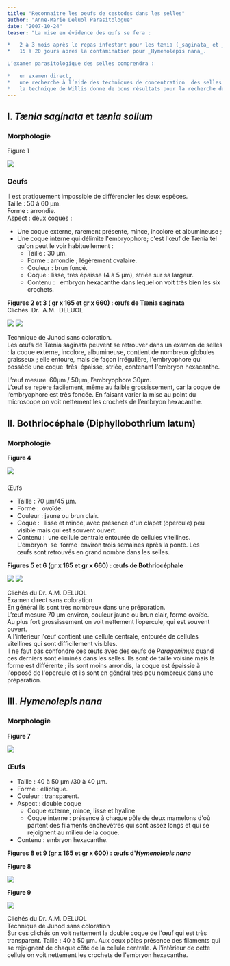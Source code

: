 ```yaml
---
title: "Reconnaître les oeufs de cestodes dans les selles"
author: "Anne-Marie Deluol Parasitologue"
date: "2007-10-24"
teaser: "La mise en évidence des œufs se fera :

*   2 à 3 mois après le repas infestant pour les tænia (_saginata_ et _solium_) et pour le bothriocéphale,
*   15 à 20 jours après la contamination pour _Hymenolepis nana_.

L’examen parasitologique des selles comprendra :

*   un examen direct,
*   une recherche à l’aide des techniques de concentration  des selles classiques (Bailenger ou Ritchie par exemple),
*   la technique de Willis donne de bons résultats pour la recherche des œufs d’_Hymenolepis nana_."
---
```


## I. _Tænia saginata_ et _tænia solium_

### Morphologie

Figure 1

![](page-32-fig-1.jpg)


### **Oeufs**

Il est pratiquement impossible de différencier les deux espèces.  
Taille : 50 à 60 µm.  
Forme : arrondie.  
Aspect : deux coques :

*   Une coque externe, rarement présente, mince, incolore et albumineuse ;
*   Une coque interne qui délimite l'embryophore; c'est l'œuf de Tænia tel qu'on peut le voir habituellement :
    *   Taille : 30 µm.
    *   Forme : arrondie ; légèrement ovalaire.
    *   Couleur : brun foncé.
    *   Coque : lisse, très épaisse (4 à 5 µm), striée sur sa largeur.
    *   Contenu :   embryon hexacanthe dans lequel on voit très bien les six crochets.

**Figures 2 et 3 ( gr x 165 et gr x 660) : œufs de Tænia saginata**  
Clichés  Dr.  A.M.  DELUOL 

![](page-32-fig-2.jpg)
![](page-32-fig-3.jpg)


Technique de Junod sans coloration.  
Les œufs de Tænia saginata peuvent se retrouver dans un examen de selles : la coque externe, incolore, albumineuse, contient de nombreux globules graisseux ; elle entoure, mais de façon irrégulière, l'embryophore qui possède une coque  très  épaisse, striée, contenant l'embryon hexacanthe.

L’œuf mesure  60µm / 50µm, l’embryophore 30µm.  
L’œuf se repère facilement, même au faible grossissement, car la coque de l’embryophore est très foncée. En faisant varier la mise au point du microscope on voit nettement les crochets de l’embryon hexacanthe.

## II. Bothriocéphale (Diphyllobothrium latum)

### Morphologie 

**Figure 4**

![](page-33-fig-4.jpg)


###   
Œufs

*   Taille : 70 µm/45 µm.
*   Forme :  ovoïde.
*   Couleur : jaune ou brun clair.
*   Coque :   lisse et mince, avec présence d'un clapet (opercule) peu visible mais qui est souvent ouvert.
*   Contenu :  une cellule centrale entourée de cellules vitellines.  L'embryon  se  forme  environ trois semaines après la ponte. Les œufs sont retrouvés en grand nombre dans les selles.

**Figures 5 et 6 (gr x 165 et gr x 660) : ****œ****ufs de Bothriocéphale**

![](page-33-fig-5.jpg)
![](page-33-fig-6.jpg)


Clichés du Dr. A.M. DELUOL  
Examen direct sans coloration  
En général ils sont très nombreux dans une préparation.  
L’œuf mesure 70 µm environ, couleur jaune ou brun clair, forme ovoïde.  
Au plus fort grossissement on voit nettement l’opercule, qui est souvent ouvert.  
A l'intérieur l'œuf contient une cellule centrale, entourée de cellules vitellines qui sont difficilement visibles.  
Il ne faut pas confondre ces œufs avec des œufs de _Paragonimus_ quand ces derniers sont éliminés dans les selles. Ils sont de taille voisine mais la forme est différente ; ils sont moins arrondis, la coque est épaissie à l'opposé de l'opercule et ils sont en général très peu nombreux dans une préparation.

## III. _Hymenolepis nana_

### Morphologie

**Figure 7**

![](page-33-fig-7.jpg)


### Œufs

*   Taille : 40 à 50 µm /30 à 40 µm.
*   Forme : elliptique.
*   Couleur : transparent.
*   Aspect : double coque
    *   Coque externe, mince, lisse et hyaline
    *   Coque interne : présence à chaque pôle de deux mamelons d'où partent des filaments enchevêtrés qui sont assez longs et qui se rejoignent au milieu de la coque.
*   Contenu : embryon hexacanthe.

**Figures 8 et 9 (gr x 165 et gr x 600) : œufs d'_Hymenolepis nana_**

**Figure 8**

![](page-34-diapo-8.jpg)


**Figure 9**

![](page-34-fig-9.jpg)


Clichés du Dr. A.M. DELUOL  
Technique de Junod sans coloration  
Sur ces clichés on voit nettement la double coque de l'œuf qui est très transparent. Taille : 40 à 50 µm. Aux deux pôles présence des filaments qui se rejoignent de chaque côté de la cellule centrale. A l'intérieur de cette cellule on voit nettement les crochets de l'embryon hexacanthe.